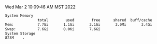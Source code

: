 Wed Mar  2 10:09:46 AM MST 2022
```bash
System Memory
               total        used        free      shared  buff/cache   available
Mem:           7.7Gi       1.1Gi       3.1Gi       3.0Mi       3.4Gi       6.3Gi
Swap:          7.6Gi       0.0Ki       7.6Gi
System Storage
823M	.
```
```bash
